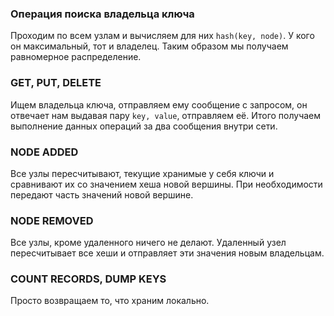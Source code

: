### Операция поиска владельца ключа

Проходим по всем узлам и вычисляем для них `hash(key, node)`. У кого он максимальный, тот и владелец. 
Таким образом мы получаем равномерное распределение.

### GET, PUT, DELETE

Ищем владельца ключа, отправляем ему сообщение с запросом, он отвечает нам выдавая пару `key, value`, отправляем
её. Итого получаем выполнение данных операций за два сообщения внутри сети.

### NODE ADDED

Все узлы пересчитывают, текущие хранимые у себя ключи и сравнивают их со значением хеша новой вершины.
При необходимости передают часть значений новой вершине.

### NODE REMOVED

Все узлы, кроме удаленного ничего не делают. Удаленный узел пересчитывает все хеши 
и отправляет эти значения новым владельцам.

### COUNT RECORDS, DUMP KEYS

Просто возвращаем то, что храним локально.
